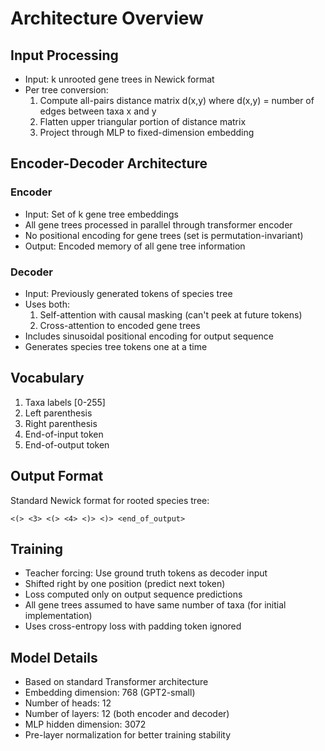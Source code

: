 # Architecture Overview

## Input Processing
- Input: k unrooted gene trees in Newick format
- Per tree conversion:
  1. Compute all-pairs distance matrix d(x,y) where d(x,y) = number of edges between taxa x and y
  2. Flatten upper triangular portion of distance matrix
  3. Project through MLP to fixed-dimension embedding

## Encoder-Decoder Architecture
### Encoder
- Input: Set of k gene tree embeddings
- All gene trees processed in parallel through transformer encoder
- No positional encoding for gene trees (set is permutation-invariant)
- Output: Encoded memory of all gene tree information

### Decoder
- Input: Previously generated tokens of species tree
- Uses both:
  1. Self-attention with causal masking (can't peek at future tokens)
  2. Cross-attention to encoded gene trees
- Includes sinusoidal positional encoding for output sequence
- Generates species tree tokens one at a time

## Vocabulary
1. Taxa labels [0-255]
2. Left parenthesis
3. Right parenthesis 
4. End-of-input token
5. End-of-output token

## Output Format
Standard Newick format for rooted species tree:
```
<(> <3> <(> <4> <)> <)> <end_of_output>
```

## Training
- Teacher forcing: Use ground truth tokens as decoder input
- Shifted right by one position (predict next token)
- Loss computed only on output sequence predictions
- All gene trees assumed to have same number of taxa (for initial implementation)
- Uses cross-entropy loss with padding token ignored

## Model Details
- Based on standard Transformer architecture
- Embedding dimension: 768 (GPT2-small)
- Number of heads: 12
- Number of layers: 12 (both encoder and decoder)
- MLP hidden dimension: 3072
- Pre-layer normalization for better training stability
